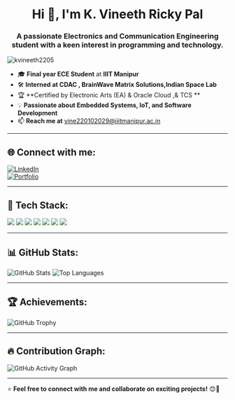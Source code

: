 <h1 align="center">Hi 👋, I'm K. Vineeth Ricky Pal</h1>
<h3 align="center">A passionate Electronics and Communication Engineering student with a keen interest in programming and technology.</h3>

<p align="left"> <img src="https://komarev.com/ghpvc/?username=kvineeth2205&label=Profile%20views&color=0e75b6&style=flat" alt="kvineeth2205" /> </p>

- 🎓 **Final year ECE Student** at **IIIT Manipur**  
- 🛠 **Interned at CDAC , BrainWave Matrix Solutions,Indian Space Lab**  
- 🏆 **Certified by Electronic Arts (EA) & Oracle Cloud ,& TCS **  
- 💡 **Passionate about Embedded Systems, IoT, and Software Development**  
- 📫 **Reach me at** vine220102029@iiitmanipur.ac.in  

---

## 🌐 Connect with me:  
[![LinkedIn](https://img.shields.io/badge/LinkedIn-0A66C2?style=for-the-badge&logo=linkedin&logoColor=white)](https://www.linkedin.com/in/vineeth-ricky-pal-kaki-7b6973257/)  
[![Portfolio](https://img.shields.io/badge/Portfolio-FF5722?style=for-the-badge&logo=Google-Chrome&logoColor=white)](https://kvineeth2205.github.io/VineethRickyPalPortfolio.io/)   

---

## 🚀 Tech Stack:
<p align="left">
  <img src="https://img.shields.io/badge/C++-00599C?style=for-the-badge&logo=c%2B%2B&logoColor=white" />
  <img src="https://img.shields.io/badge/C-00599C?style=for-the-badge&logo=c&logoColor=white" />
  <img src="https://img.shields.io/badge/Python-3776AB?style=for-the-badge&logo=python&logoColor=white" />
  <img src="https://img.shields.io/badge/Arduino-00979D?style=for-the-badge&logo=arduino&logoColor=white" />
  <img src="https://img.shields.io/badge/Embedded%20Systems-FF6F00?style=for-the-badge&logo=raspberry-pi&logoColor=white" />
  <img src="https://img.shields.io/badge/IoT-32A852?style=for-the-badge&logo=internet-of-things&logoColor=white" />
  <img src="https://img.shields.io/badge/GitHub-181717?style=for-the-badge&logo=github&logoColor=white" />
</p>

---

## 📊 GitHub Stats:
<p align="left">
  <img src="https://github-readme-stats.vercel.app/api?username=KVineeth2205&show_icons=true&theme=dark" alt="GitHub Stats" />
  <img src="https://github-readme-stats.vercel.app/api/top-langs/?username=KVineeth2205&layout=compact&theme=dark" alt="Top Languages" />
</p>

---

## 🏆 Achievements:
![GitHub Trophy](https://github-profile-trophy.vercel.app/?username=KVineeth2205&theme=onedark)

---

## 🔥 Contribution Graph:
![GitHub Activity Graph](https://github-readme-activity-graph.vercel.app/graph?username=KVineeth2205&theme=react-dark)

---

⭐ **Feel free to connect with me and collaborate on exciting projects!** 😊🚀  
